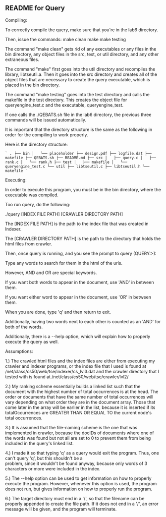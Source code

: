 README for Query
------------------

Compiling:

To correctly compile the query, make sure that you're in the lab6 directory.

Then, issue the commands:
make clean
make
make testing

The command "make clean" gets rid of any executables or any files in the bin directory, any object files
in the src, test, or util directory, and any other extraneous files.

The command "make" first goes into the util directory and recompiles the library, libtseutil.a.
Then it goes into the src directory and creates all of the object files that are necessary to create
the query executable, which is placed in the bin directory.

The command "make testing" goes into the test directory and calls the makefile in the test directory.
This creates the object file for queryengine_test.c and the executable, queryengine_test.

If one calls the ./QEBATS.sh file in the lab6 directory, the previous three commands will be issued
automatically. 

It is important that the directory structure is the same as the following in order for the compiling to
work properly.

Here is the directory structure:

`` `
.
├── bin
│   └── placeholder
├── design.pdf
├── logfile.dat
├── makefile
├── QEBATS.sh
├── README.md
├── src
│   ├── query.c
│   ├── rank.c
│   └── rank.h
├── test
│   ├── makefile
│   └── queryengine_test.c
└── util
    ├── libtseutil.c
    ├── libtseutil.h
    └── makefile
` ``

Executing:

In order to execute this program, you must be in the bin directory, where the executable was compiled.

Too run query, do the following:

./query [INDEX FILE PATH] [CRAWLER DIRECTORY PATH]

The [INDEX FILE PATH] is the path to the index file that was created in Indexer.

The [CRAWLER DIRECTORY PATH] is the path to the directory that holds the html files from crawler.

Then, once query is running, and you see the prompt to query (QUERY:>):

Type any words to search for them in the html of the urls.

However, AND and OR are special keywords.

If you want both words to appear in the document, use 'AND' in between them.

If you want either word to appear in the document, use 'OR' in between them.

When you are done, type 'q' and then return to exit.

Additionally, having two words next to each other is counted as an 'AND' for both of the words.

Additionally, there is a --help option, which will explain how to properly execute the query as well.


Assumptions:

1.) The crawled html files and the index files are either from executing my crawler and indexer programs, or
	the index file that I used is found at /net/class/cs50/web/tse/indexer/cs_lvl3.dat and the crawler directory
	that I tested with is found at /net/class/cs50/web/tse/crawler/lvl2/

2.) My ranking scheme essentially builds a linked list such that the document with the highest number of total occurrences
	is at the head. The order or documents that have the same number of total occurrences will vary depending on what order they are in the document array. Those that come later in the array will be earlier in the list, because it is inserted if its totalOccurrences are GREATER THAN OR EQUAL TO the current node's total occurrences.

3.) It is assumed that the file-naming scheme is the one that was implemented in crawler, because the docIDs of documents
	where one of the words was found but not all are set to 0 to prevent them from being included in the query's linked list.

4.) I made it so that typing 'q' as a query would exit the program. Thus, one can't query 'q', but this shouldn't be a 		
	problem, since it wouldn't be found anyway, because only words of 3 characters or more were included in the index.

5.) The --help option can be used to get information on how to properly execute the program. However, whenever this
	option is used, the program does not run, but gives information on how to properly run the program.

6.) The target directory must end in a '/', so that the filename can be properly appended to create the
	file path. If it does not end in a '/', an error message will be given, and the program will terminate.



























